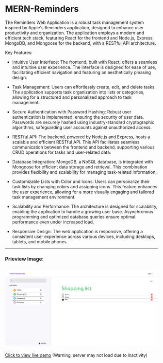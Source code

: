 # MERN-Reminders

The Reminders Web Application is a robust task management system inspired by Apple's Reminders application, designed to enhance user productivity and organization. The application employs a modern and efficient tech stack, featuring React for the frontend and Node.js, Express, MongoDB, and Mongoose for the backend, with a RESTful API architecture.

Key Features:

- Intuitive User Interface:
        The frontend, built with React, offers a seamless and intuitive user experience. The interface is designed for ease of use, facilitating efficient navigation and featuring an aesthetically pleasing design.

- Task Management:
        Users can effortlessly create, edit, and delete tasks. The application supports task organization into lists or categories, allowing for a structured and personalized approach to task management.

- Secure Authentication with Password Hashing:
        Robust user authentication is implemented, ensuring the security of user data. Passwords are securely hashed using industry-standard cryptographic algorithms, safeguarding user accounts against unauthorized access.

- RESTful API:
        The backend, powered by Node.js and Express, hosts a scalable and efficient RESTful API. This API facilitates seamless communication between the frontend and backend, supporting various CRUD operations for tasks and user-related data.

- Database Integration:
        MongoDB, a NoSQL database, is integrated with Mongoose for efficient data storage and retrieval. This combination provides flexibility and scalability for managing task-related information.

- Customizable Lists with Color and Icons:
        Users can personalize their task lists by changing colors and assigning icons. This feature enhances the user experience, allowing for a more visually engaging and tailored task management environment.

- Scalability and Performance:
        The architecture is designed for scalability, enabling the application to handle a growing user base. Asynchronous programming and optimized database queries ensure optimal performance even under increased load.

- Responsive Design:
        The web application is responsive, offering a consistent user experience across various devices, including desktops, tablets, and mobile phones.

---

### Prieview Image:

## ![alt text](./client/public/Demo.png "Title")

[Click to view live demo](https://mern-reminders-client.onrender.com) (Warning, server may not load due to inactivity)
